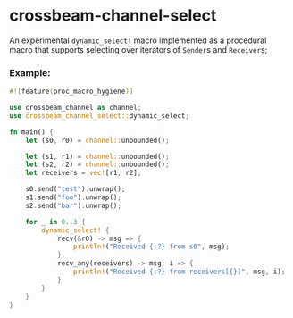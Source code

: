 # crossbeam-channel-select

An experimental `dynamic_select!` macro implemented as a procedural macro that supports selecting
over iterators of `Sender`s and `Receiver`s;

### Example:

```rust
#![feature(proc_macro_hygiene)]

use crossbeam_channel as channel;
use crossbeam_channel_select::dynamic_select;

fn main() {
    let (s0, r0) = channel::unbounded();

    let (s1, r1) = channel::unbounded();
    let (s2, r2) = channel::unbounded();
    let receivers = vec![r1, r2];

    s0.send("test").unwrap();
    s1.send("foo").unwrap();
    s2.send("bar").unwrap();

    for _ in 0..3 {
        dynamic_select! {
            recv(&r0) -> msg => {
                println!("Received {:?} from s0", msg);
            },
            recv_any(receivers) -> msg, i => {
                println!("Received {:?} from receivers[{}]", msg, i);
            }
        }
    }
}
```
